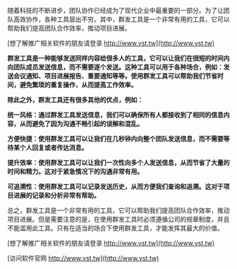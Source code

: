 随着科技的不断进步，团队协作已经成为了现代企业中最重要的一部分。为了让团队高效协作，各种工具层出不穷。其中，群发工具是一个非常有用的工具，它可以帮助我们提高团队合作效率，推动项目进展。

[想了解推广相关软件的朋友请登录 http://www.vst.tw](http://www.vst.tw)

**群发工具是一种能够发送同样内容给很多人的工具，它可以让我们在很短的时间内向团队成员发送信息，而不需要逐个发送。这种工具可以用于各种场合，例如：发送会议通知、项目进展报告、重要通知等等。使用群发工具可以帮助我们节省时间，避免繁琐的重复操作，从而提高工作效率。**

**除此之外，群发工具还有很多其他的优点，例如：**

**统一风格：通过群发工具发送信息，我们可以确保所有人都接收到了相同的信息内容，从而避免了因为沟通不畅引起的误解和混乱。**

**方便快捷：使用群发工具可以让我们在几秒钟内向整个团队发送信息，而不需要等待某个人回复或者传达消息。**

**提升效率：使用群发工具可以让我们一次性向多个人发送信息，从而节省了大量的时间和精力。这对于紧急情况下的沟通非常有用。**

**可追溯性：使用群发工具可以记录发送历史，从而方便我们查询和追溯。这对于项目进展的记录和分析非常有帮助。**

总之，群发工具是一个非常有用的工具，它可以帮助我们提高团队合作效率，推动项目进展。但是需要注意的是，在使用群发工具时必须遵循公司的规章制度，并且不能滥用此工具。只有在适当的场合下使用群发工具，才能发挥其最大的价值。

[想了解推广相关软件的朋友请登录 http://www.vst.tw](http://www.vst.tw)


[访问软件官网 http://www.vst.tw](http://www.vst.tw)
